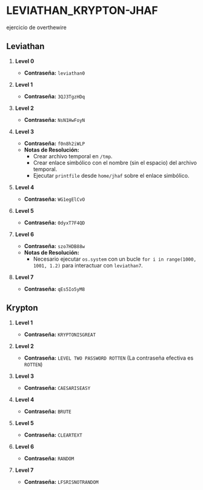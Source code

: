 # LEVIATHAN_KRYPTON-JHAF
ejercicio de overthewire

## Leviathan

1.  **Level 0**
    * **Contraseña:** `leviathan0`

2.  **Level 1**
    * **Contraseña:** `3QJ3TgzHDq`

3.  **Level 2**
    * **Contraseña:** `NsN1HwFoyN`

4.  **Level 3**
    * **Contraseña:** `f0n8h2iWLP`
    * **Notas de Resolución:**
        * Crear archivo temporal en `/tmp`.
        * Crear enlace simbólico con el nombre (sin el espacio) del archivo temporal.
        * Ejecutar `printfile` desde `home/jhaf` sobre el enlace simbólico.

5.  **Level 4**
    * **Contraseña:** `WG1egElCvO`

6.  **Level 5**
    * **Contraseña:** `0dyxT7F4QD`

7.  **Level 6**
    * **Contraseña:** `szo7HDB88w`
    * **Notas de Resolución:**
        * Necesario ejecutar `os.system` con un bucle `for i in range(1000, 1001, 1.2)` para interactuar con `leviathan7`.

8.  **Level 7**
    * **Contraseña:** `qEs5Io5yM8`

## Krypton

1.  **Level 1**
    * **Contraseña:** `KRYPTONISGREAT`

2.  **Level 2**
    * **Contraseña:** `LEVEL TWO PASSWORD ROTTEN` (La contraseña efectiva es `ROTTEN`)

3.  **Level 3**
    * **Contraseña:** `CAESARISEASY`

4.  **Level 4**
    * **Contraseña:** `BRUTE`

5.  **Level 5**
    * **Contraseña:** `CLEARTEXT`

6.  **Level 6**
    * **Contraseña:** `RANDOM`

7.  **Level 7**
    * **Contraseña:** `LFSRISNOTRANDOM`
